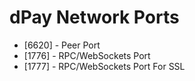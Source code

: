 # dPay Network Ports

- [6620] - Peer Port
- [1776] - RPC/WebSockets Port
- [1777] - RPC/WebSockets Port For SSL
